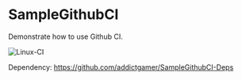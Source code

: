 # SampleGithubCI
Demonstrate how to use Github CI.

![Linux-CI](https://github.com/addictgamer/SampleGithubCI/workflows/Linux-CI/badge.svg)

Dependency: https://github.com/addictgamer/SampleGithubCI-Deps